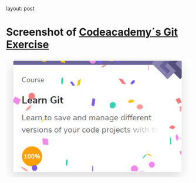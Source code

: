 
layout: post

# Screenshot of [Codeacademy´s Git Exercise](https://www.codecademy.com/learn/learn-git)

![100% Learn Git](/img/Git.png) 


